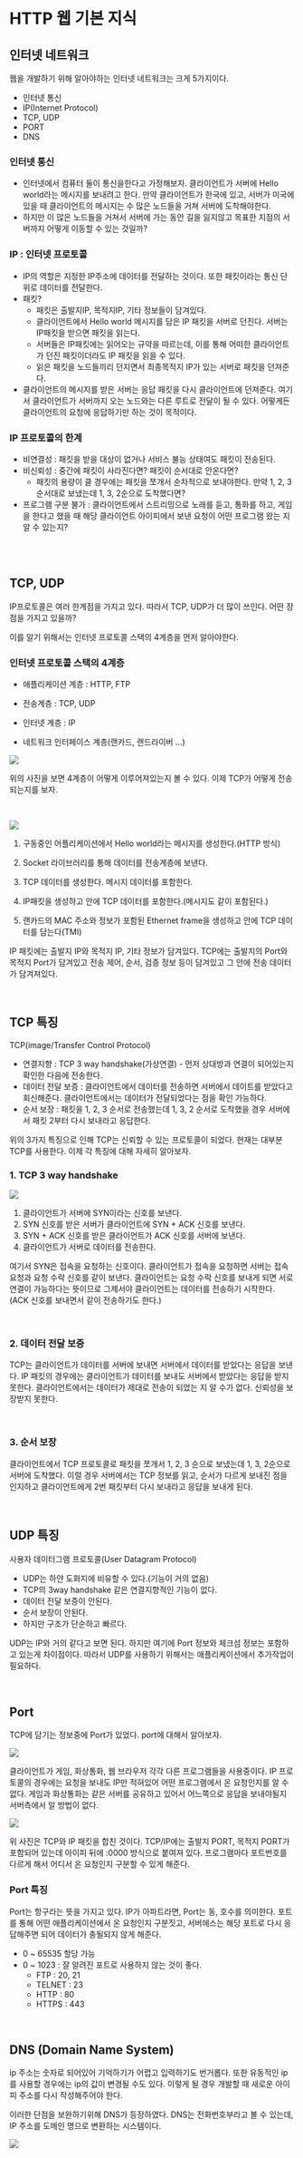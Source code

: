 # HTTP 웹 기본 지식

## 인터넷 네트워크

웹을 개발하기 위해 알아야하는 인터넷 네트워크는 크게 5가지이다.

- 인터넷 통신
- IP(Internet Protocol)
- TCP, UDP
- PORT
- DNS

### 인터넷 통신

- 인터넷에서 컴퓨터 둘이 통신을한다고 가정해보자. 클라이언트가 서버에 Hello world라는 메시지를 보내려고 한다. 만약 클라이언트가 한국에 있고, 서버가 미국에 있을 때 클라이언트의 메시지는 수 많은 노드들을 거쳐 서버에 도착해야한다.
- 하지만 이 많은 노드들을 거쳐서 서버에 가는 동안 길을 잃지않고 목표한 지점의 서버까지 어떻게 이동할 수 있는 것일까?

### IP : 인터넷 프로토콜

- IP의 역할은 지정한 IP주소에 데이터를 전달하는 것이다. 또한 패킷이라는 통신 단위로 데이터를 전달한다.
- 패킷?
  - 패킷은 출발지IP, 목적지IP, 기타 정보들이 담겨있다.
  - 클라이언트에서 Hello world 메시지를 담은 IP 패킷을 서버로 던진다. 서버는 IP패킷을 받으면 패킷을 읽는다.
  - 서버들은 IP패킷에는 읽어오는 규약을 따르는데, 이를 통해 어떠한 클라이언트가 던진 패킷이더라도 IP 패킷을 읽을 수 있다.
  - 읽은 패킷을 노드들끼리 던지면서 최종목적지 IP가 있는 서버로 패킷을 던져준다.
- 클라이언트의 메시지를 받은 서버는 응답 패킷을 다시 클라이언트에 던져준다. 여기서 클라이언트가 서버까지 오는 노드와는 다른 루트로 전달이 될 수 있다. 어떻게든 클라이언트의 요청에 응답하기만 하는 것이 목적이다.

### IP 프로토콜의 한계

- 비연결성 : 패킷을 받을 대상이 없거나 서비스 불능 상태여도 패킷이 전송된다.
- 비신뢰성 : 중간에 패킷이 사라진다면? 패킷이 순서대로 안온다면?
  - 패킷의 용량이 클 경우에는 패킷을 쪼개서 순차적으로 보내야한다. 만약 1, 2, 3 순서대로 보냈는데 1, 3, 2순으로 도착했다면?
- 프로그램 구분 불가 : 클라이언트에서 스트리밍으로 노래를 듣고, 통화를 하고, 게임을 한다고 했을 때 해당 클라이언트 아이피에서 보낸 요청이 어떤 프로그램 왔는 지 알 수 있는지?

<br><br>

## TCP, UDP

IP프로토콜은 여러 한계점을 가지고 있다. 따라서 TCP, UDP가 더 많이 쓰인다. 어떤 장점을 가지고 있을까?

이를 알기 위해서는 인터넷 프로토콜 스택의 4계층을 먼저 알아야한다.

### 인터넷 프로토콜 스택의 4계층

- 애플리케이션 계층 : HTTP, FTP

- 전송계층 : TCP, UDP

- 인터넷 계층 : IP

- 네트워크 인터페이스 계층(랜카드, 랜드라이버 ...)

![](image/2021-10-29-20-57-36.png)

위의 사진을 보면 4계층이 어떻게 이루어져있는지 볼 수 있다. 이제 TCP가 어떻게 전송되는지를 보자.

<br>

![](image/2021-10-29-20-58-54.png)

1. 구동중인 어플리케이션에서 Hello world라는 메시지를 생성한다.(HTTP 방식)

2. Socket 라이브러리를 통해 데이터를 전송계층에 보낸다.

3. TCP 데이터를 생성한다. 메시지 데이터를 포함한다.

4. IP패킷을 생성하고 안에 TCP 데이터를 포함한다.(메시지도 같이 포함된다.)

5. 랜카드의 MAC 주소와 정보가 포함된 Ethernet frame을 생성하고 안에 TCP 데이터를 담는다(TMI)

IP 패킷에는 출발지 IP와 목적지 IP, 기타 정보가 담겨있다. TCP에는 출발지의 Port와 목적지 Port가 담겨있고 전송 제어, 순서, 검증 정보 등이 담겨있고 그 안에 전송 데이터가 담겨져있다.

<br>

## TCP 특징

TCP(image/Transfer Control Protocol)

- 연결지향 : TCP 3 way handshake(가상연결) - 먼저 상대방과 연결이 되어있는지 확인한 다음에 전송한다.
- 데이터 전달 보증 : 클라이언트에서 데이터를 전송하면 서버에서 데이트를 받았다고 회신해준다. 클라이언트에서는 데이터가 전달되었다는 점을 확인 가능하다.
- 순서 보장 : 패킷을 1, 2, 3 순서로 전송했는데 1, 3, 2 순서로 도착했을 경우 서버에서 패킷 2부터 다시 보내라고 응답한다.

위의 3가지 특징으로 인해 TCP는 신뢰할 수 있는 프로토콜이 되었다. 현재는 대부분 TCP를 사용한다. 이제 각 특징에 대해 자세히 알아보자.

### 1. TCP 3 way handshake <br>

![](image/2021-10-29-21-05-43.png)

1. 클라이언트가 서버에 SYN이라는 신호를 보낸다.
2. SYN 신호를 받은 서버가 클라이언트에 SYN + ACK 신호를 보낸다.
3. SYN + ACK 신호를 받은 클라이언트가 ACK 신호를 서버에 보낸다.
4. 클라이언트가 서버로 데이터를 전송한다.

여기서 SYN은 접속을 요청하는 신호이다. 클라이언트가 접속을 요청하면 서버는 접속요청과 요청 수락 신호를 같이 보낸다. 클라이언트는 요청 수락 신호를 보내게 되면 서로 연결이 가능하다는 뜻이므로 그제서야 클라이언트는 데이터를 전송하기 시작한다. (ACK 신호를 보내면서 같이 전송하기도 한다.)

<br>

### 2. 데이터 전달 보증

TCP는 클라이언트가 데이터를 서버에 보내면 서버에서 데이터를 받았다는 응답을 보낸다. IP 패킷의 경우에는 클라이언트가 데이터를 보내도 서버에서 받았다는 응답을 받지 못한다. 클라이언트에서는 데이터가 제대로 전송이 되었는 지 알 수가 없다. 신뢰성을 보장받지 못한다.

<br>

### 3. 순서 보장

클라이언트에서 TCP 프로토콜로 패킷을 쪼개서 1, 2, 3 순으로 보냈는데 1, 3, 2순으로 서버에 도착했다. 이럴 경우 서버에서는 TCP 정보를 읽고, 순서가 다르게 보내진 점을 인지하고 클라이언트에게 2번 패킷부터 다시 보내라고 응답을 보내게 된다.

<br>

## UDP 특징

사용자 데이터그램 프로토콜(User Datagram Protocol)

- UDP는 하얀 도화지에 비유할 수 있다.(기능이 거의 없음)
- TCP의 3way handshake 같은 연결지향적인 기능이 없다.
- 데이터 전달 보증이 안된다.
- 순서 보장이 안된다.
- 하지만 구조가 단순하고 빠르다.

UDP는 IP와 거의 같다고 보면 된다. 하지만 여기에 Port 정보와 체크섬 정보는 포함하고 있는게 차이점이다. 따라서 UDP를 사용하기 위해서는 애플리케이션에서 추가작업이 필요하다.

<br>

## Port

TCP에 담기는 정보중에 Port가 있었다. port에 대해서 알아보자.

![](image/2021-10-29-21-14-13.png) <br>

클라이언트가 게임, 화상통화, 웹 브라우저 각각 다른 프로그램들을 사용중이다. IP 프로토콜의 경우에는 요청을 보내도 IP만 적혀있어 어떤 프로그램에서 온 요청인지를 알 수 없다. 게임과 화상통화는 같은 서버를 공유하고 있어서 어느쪽으로 응답을 보내야될지 서버측에서 알 방법이 없다.

![](image/2021-10-29-21-19-49.png) <br>

위 사진은 TCP와 IP 패킷을 합친 것이다. TCP/IP에는 출발지 PORT, 목적지 PORT가 포함되어 있는데 아이피 뒤에 :0000 방식으로 붙여져 있다. 프로그램마다 포트번호를 다르게 해서 어디서 온 요청인지 구분할 수 있게 해준다.

### Port 특징 <br>

Port는 항구라는 뜻을 가지고 있다. IP가 아파트라면, Port는 동, 호수를 의미한다. 포트를 통해 어떤 애플리케이션에서 온 요청인지 구분짓고, 서버에스는 해당 포트로 다시 응답해주면 되어 데이터가 충될되지 않게 해준다.

- 0 ~ 65535 할당 가능
- 0 ~ 1023 : 잘 알려진 포트로 사용하지 않는 것이 좋다.
  - FTP : 20, 21
  - TELNET : 23
  - HTTP : 80
  - HTTPS : 443

<br>

## DNS (Domain Name System)

ip 주소는 숫자로 되어있어 기억하기가 어렵고 입력하기도 번거롭다. 또한 유동적인 ip를 사용할 경우에는 ip의 값이 변경될 수도 있다. 이렇게 될 경우 개발할 때 새로운 아이피 주소를 다시 작성해주어야 한다.

이러한 단점을 보완하기위해 DNS가 등장하였다. DNS는 전화번호부라고 볼 수 있는데, IP 주소를 도메인 명으로 변환하는 시스템이다.

![](image/2021-10-29-21-27-13.png)
